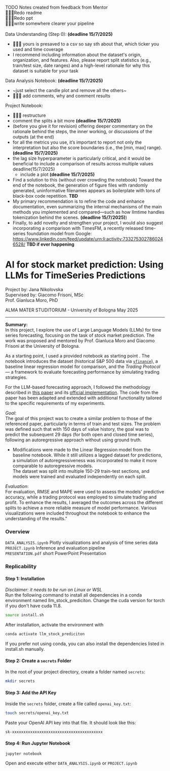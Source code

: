 TODO Notes created from feedback from Mentor <br/>
👩🏻‍💻Redo readme <br/>
👩🏻‍💻Redo ppt <br/>
👩🏻‍💻write somewhere clearer your pipeline <br/>
<br/>
Data Understanding (Step 0):  **(deadline 15/7/2025)**
* 👩🏻‍💻 yours is presaved to a csv so say sth about that, which ticker you used and time coverage
* I recommend including information about the dataset's origin, organization, and features. Also, please report split statistics (e.g., train/test size, date ranges) and a high-level rationale for why this dataset is suitable for your task
 
Data Analysis Notebook: **(deadline 15/7/2025)**
* ~just select the candle plot and remove all the others~
* 👩🏻‍💻 add comments, why and comment results 
 
Project Notebook:
* 👩🏻‍💻 restructure
* comment the splits a bit more **(deadline 15/7/2025)**
* (before you give it for revision) offering deeper commentary on the rationale behind the steps, the inner working, or discussions of the outputs (at the end)
* for all the metrics you use, it’s important to report not only the interpretation but also the score boundaries (i.e., the [min, max] range). **(deadline 15/7/2025)**
* the lag size hyperparameter is particularly critical, and it would be beneficial to include a comparison of results across multiple values deadline(15/7/2025)
    * include a plot  **(deadline 15/7/2025)**
* Find a solution to this (without over crowding the notebook) Toward the end of the notebook, the generation of figure files with randomly generated, uninformative filenames appears as boilerplate with tons of black-box code repetition. **TBD**
* My primary recommendation is to refine the code and enhance documentation, even summarizing the internal mechanisms of the main methods you implemented and compared—such as how llmtime handles tokenization behind the scenes.  **(deadline 15/7/2025)**)
* Finally, to add novelty and strengthen your project, I would also suggest incorporating a comparison with TimesFM, a recently released time-series foundation model from Google: https://www.linkedin.com/feed/update/urn:li:activity:7332753027860246528/ **TBD if ever happening**

# AI for stock market prediction: Using LLMs for TimeSeries Predictions

Project by: Jana Nikolovska <br>
Supervised by: Giacomo Frisoni, MSc <br>
Prof. Gianluca Moro, PhD <br>

ALMA MATER STUDITORIUM - University of Bologna
May 2025

---
**Summary:** <br>
In this project, I explore the use of Large Language Models (LLMs) for time series forecasting, focusing on the task of stock market prediction. The work was proposed and mentored by Prof. Gianluca Moro and Giacomo Frisoni at the University of Bologna.

As a starting point, I used a provided notebook as starting point . The notebook introduces the dataset (historical S&P 500 data via [`yfinance`](https://pypi.org/project/yfinance/)), a baseline linear regression model for comparison, and the *Trading Protocol* — a framework to evaluate forecasting performance by simulating trading strategies.

For the LLM-based forecasting approach, I followed the methodology described in [this paper](https://arxiv.org/pdf/2310.07820) and its [official implementation](https://github.com/ngruver/llmtime/tree/main). The code from the paper has been adapted and extended with additional functionality tailored to the specific requirements of my experiments.

_Goal_: <br>
The goal of this project was to create a similar problem to those of the referenced paper, particularly in terms of train and test sizes. The problem was defined such that with 150 days of value history, the goal was to predict the subsequent 29 days (for both open and closed time series), following an autoregressive approach without using ground truth. 
* Modifications were made to the Linear Regression model from the baseline notebook. While it still utilizes a lagged dataset for predictions, a simulation of autoregressiveness was incorporated to make it more comparable to autoregressive models. <br>
The dataset was split into multiple 150-29 train-test sections, and models were trained and evaluated independently on each split. <br>

_Evaluation_: <br>
For evaluation, RMSE and MAPE were used to assess the models' predictive accuracy, while a trading protocol was employed to simulate trading and profit. To enhance the results, I averaged the outcomes across the different splits to achieve a more reliable measure of model performance. Various visualizations were included throughout the notebook to enhance the understanding of the results."

### Overview
`DATA_ANALYSIS.ipynb` Plotly visualizations and analysis of time series data <br/>
`PROJECT.ipynb` Inference and evaluation pipeline <br/>
`PRESENTATION.pdf` short PowerPoint Presentation <br/>

### Replicability 

#### Step 1: Installation
_Disclaimer: it needs to be run on Linux or WSL_ <br/>
Run the following command to install all dependencies in a conda environment named llm_stock_prediciton. Change the cuda version for torch if you don't have cuda 11.8.

```bash
source install.sh
```

After installation, activate the environment with
```bash
conda activate llm_stock_prediciton
```
If you prefer not using conda, you can also install the dependencies listed in install.sh manually.

#### Step 2: Create a `secrets` Folder

In the root of your project directory, create a folder named `secrets`:

```bash
mkdir secrets
```

#### Step 3: Add the API Key

Inside the `secrets` folder, create a file called `openai_key.txt`:

```bash
touch secrets/openai_key.txt
```

Paste your OpenAI API key into that file. It should look like this:

```
sk-xxxxxxxxxxxxxxxxxxxxxxxxxxxxxxxxxxxxxxxx
```
#### Step 4: Run Jupyter Notebook
```
jupyter notebook
```
Open and execute either `DATA_ANALYSIS.ipynb` or `PROJECT.ipynb`
